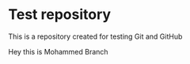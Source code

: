 # Test repository

This is a repository created for testing Git and GitHub

Hey this is Mohammed Branch 